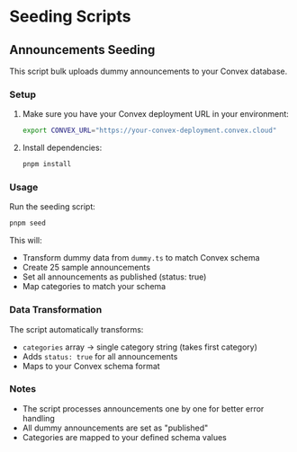 # Seeding Scripts

## Announcements Seeding

This script bulk uploads dummy announcements to your Convex database.

### Setup

1. Make sure you have your Convex deployment URL in your environment:

   ```bash
   export CONVEX_URL="https://your-convex-deployment.convex.cloud"
   ```

2. Install dependencies:
   ```bash
   pnpm install
   ```

### Usage

Run the seeding script:

```bash
pnpm seed
```

This will:

- Transform dummy data from `dummy.ts` to match Convex schema
- Create 25 sample announcements
- Set all announcements as published (status: true)
- Map categories to match your schema

### Data Transformation

The script automatically transforms:

- `categories` array → single category string (takes first category)
- Adds `status: true` for all announcements
- Maps to your Convex schema format

### Notes

- The script processes announcements one by one for better error handling
- All dummy announcements are set as "published"
- Categories are mapped to your defined schema values
